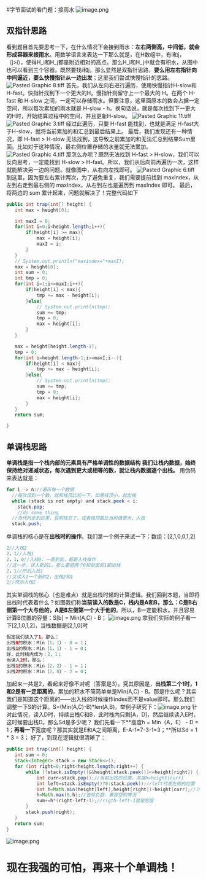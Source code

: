 #字节面试的看门题：接雨水
![image.png](https://cdn.nlark.com/yuque/0/2024/png/22367711/1715684507733-b70a1842-af74-44c2-a758-a8b0be11a02f.png#averageHue=%23666766&clientId=u3518dd2e-d53d-4&from=paste&height=275&id=ub3d3828f&originHeight=550&originWidth=894&originalType=binary&ratio=2&rotation=0&showTitle=false&size=192961&status=done&style=none&taskId=u85d8ad68-e137-46d0-88a4-36821c437b2&title=&width=447)
## 双指针思路
看到题目首先要思考一下，在什么情况下会接到雨水：**左右两侧高，中间低，就会形成容器来接雨水**。用数学语言来表达一下那么就是，在H数组中，有i和j，（j>i），使得H_i和H_j都是附近相对的高点。那么H_i和H_j中就会有积水，从图中也可以看到三个容器。既然要找i和j，那么显然是双指针思路，**要么用左右指针向中间逼近，要么快慢指针从一边出发**；这里我们尝试快慢指针的思路。
![Pasted Graphic 8.tiff](https://cdn.nlark.com/yuque/0/2024/tif/22367711/1715685205536-0385d60c-0a45-4724-9474-4a9d7c304d9b.tif?x-oss-process=image/format,png#averageHue=%23b5b6b5&clientId=u3518dd2e-d53d-4&from=paste&height=312&id=ude9eb496&originHeight=624&originWidth=1658&originalType=binary&ratio=2&rotation=0&showTitle=false&size=3108206&status=done&style=none&taskId=u45fe0e0b-6d9f-4b52-9590-141e9bae26a&title=&width=829)
首先，我们从左向右进行遍历，使用快慢指针H-slow和H-fast。快指针找到下一个更大的H，慢指针则留守上一个最大的 H。在两个 H-fast 和 H-slow 之间，一定可以存储雨水。但要注意，这里面原本的数会占据一定空间，所以每次累加的雨水就是 H-slow - h。换句话说，就是每次找到下一更大的H时，开始结算过程中的空间，并且更新H-slow。
![Pasted Graphic 11.tiff](https://cdn.nlark.com/yuque/0/2024/tif/22367711/1715685260293-cd337e19-cede-45bc-af15-40c1648a3dde.tif?x-oss-process=image/format,png#averageHue=%23757675&clientId=u3518dd2e-d53d-4&from=paste&height=618&id=u124a7552&originHeight=1236&originWidth=3304&originalType=binary&ratio=2&rotation=0&showTitle=false&size=12256238&status=done&style=none&taskId=u68c2c8ed-5ffe-4854-964e-b4eb7d088ff&title=&width=1652)
![Pasted Graphic 3.tiff](https://cdn.nlark.com/yuque/0/2024/tif/22367711/1715685269834-80f94fc1-3e81-4d0a-a10a-1926520b6d92.tif?x-oss-process=image/format,png#averageHue=%23dadad9&clientId=u3518dd2e-d53d-4&from=paste&height=317&id=u80c87a60&originHeight=634&originWidth=1652&originalType=binary&ratio=2&rotation=0&showTitle=false&size=3146542&status=done&style=none&taskId=ua21a6519-2820-441c-979b-f5b214cbee2&title=&width=826)
经过此遍历，只要 H-fast 能找到，也就是满足 H-fast大于H-slow，就将当前累加的和汇总到最后结果上。
最后，我们发现还有一种情况，即 H-fast > H-slow 无法找到，这导致之前累加的和无法汇总到结果Sum里面。比如对于这种情况，最右侧位置存储的水量就无法累加。
![Pasted Graphic 4.tiff](https://cdn.nlark.com/yuque/0/2024/tif/22367711/1715685275971-4a0896a4-f4f0-432c-90c3-76498bb5dcc4.tif?x-oss-process=image/format,png#averageHue=%23b7b7b6&clientId=u3518dd2e-d53d-4&from=paste&height=316&id=u6c44d55f&originHeight=632&originWidth=1658&originalType=binary&ratio=2&rotation=0&showTitle=false&size=3148006&status=done&style=none&taskId=u5d188cb6-ba25-4a1d-8480-024cc1ec98c&title=&width=829)
那怎么办呢？既然无法找到 H-fast > H-slow，我们可以反向思考，一定能找到 H-slow > H-fast。所以，我们从后向前再遍历一次，这样就能解决另一边的问题。就像图中，从右向左找即可。
![Pasted Graphic 6.tiff](https://cdn.nlark.com/yuque/0/2024/tif/22367711/1715685284413-012c746c-2974-49f2-8e95-87ca45c1e497.tif?x-oss-process=image/format,png#averageHue=%23b2b2b1&clientId=u3518dd2e-d53d-4&from=paste&height=306&id=u4c9762fa&originHeight=612&originWidth=1654&originalType=binary&ratio=2&rotation=0&showTitle=false&size=3041174&status=done&style=none&taskId=u3f484bb5-4133-4ff9-854e-1c2da0c8e05&title=&width=827)
到这里，因为要左右累计两次，为了避免重复，我们需要提前找到 maxIndex，从左到右走到最右侧的 maxIndex，从右到左也是遍历到 maxIndex 即可。
最后，将两边的 sum 累计起来，问题就解决了！完整代码如下
```java
public int trap(int[] height) {
   int max = height[0];

   int maxI = 0;
   for(int i=0;i<height.length;i++){
       if(height[i] >= max){
           max = height[i];
           maxI = i;
       }
   }
   // System.out.println("maxindex="+maxI);
   max = height[0];
   int sum = 0;
   int tmp = 0;
   for(int i=1;i<=maxI;i++){
       if(height[i] < max){
           tmp += max - height[i];
       }else{
           // System.out.println(tmp);
           sum += tmp;
           tmp = 0;
           max = height[i];
       }
   }

   max = height[height.length-1];
   tmp = 0;
   for(int i=height.length-1;i>=maxI;i--){
       if(height[i] < max){
           tmp += max - height[i];
       }else{
           // System.out.println(tmp);
           sum += tmp;
           tmp = 0;
           max = height[i];
       }
   }
   return sum;

}
```
## 单调栈思路
**单调栈是指一个栈内部的元素具有严格单调性的数据结构**
**我们让栈内数据，始终保持绝对递减状态，每次遇到更大或相等的数，就让栈内数据逐个出栈。**
用伪码来表达就是：
```java
for i -> n://遍历每一个数据
  //每次读到一个数，就和栈顶比较一下，如果栈顶小，就出栈
  while (stack is not empty) and stack.peek < i:
    stack.pop;
    //do some thing
  //当代码走到这里，说明栈空了，或者栈顶数比当前值更大，入栈
  stack.push;
```
单调栈的核心是在**出栈时的操作**。我们拿一个例子来试一下：数组：[2,1,0,0,1,2]
```java
2//入栈2
2，1//入栈1
2，1，0//入栈0，一直到此，都是入栈操作
//这一步，读入新的1，那么要把两个0和前面的1都出栈
2，1//然后入栈1
//又读入1一个新的2，出栈2和1
2//然后入栈2
```
其实单调栈的核心（也是难点）就是出栈时候的计算逻辑。我们回到本题，当即将出栈时代表着什么？如图我们称**当前读入的数是C，栈内是A和B，那么：C是B右侧第一个大与他的，A是B左侧第一个大于他的**。所以，B一定能积水。并且容易计算B位置的容量：S[b] = Min(A,C) - B；
![image.png](https://cdn.nlark.com/yuque/0/2024/png/22367711/1715686346153-980a22f1-1023-494c-ad6e-a1b633791d7b.png#averageHue=%23babab9&clientId=u3518dd2e-d53d-4&from=paste&height=321&id=uf0e4efbd&originHeight=642&originWidth=1664&originalType=binary&ratio=2&rotation=0&showTitle=false&size=274712&status=done&style=none&taskId=u5032ad1a-585c-4341-842a-9966f4e4283&title=&width=832)
拿我们实际的例子看一下[2,1,0,1,2]，当栈数据是[2,1,0]时
```java
假定我们读入了1，那么：
出栈0的积水：Min（1，1）- 0 = 1；
出栈1的积水：Min（1，1）- 1 = 0；
好，此时栈内成为：2，1；
当读入2时，那么：
出栈1的积水：Min（2，2）- 1 = 1；
出栈2的积水：Min（2，0）- 2 = 0；
```
加起来一共是2，看起来好像不对呢（答案是3）。究其原因是，**出栈第二个1时，1和2是有一定距离的**，累加的积水不简简单单是Min(A,C) - B。那是什么呢？其实我们是知道这个距离的——出入栈的时候操作index而不是value即可。那么我们调整一下S的计算。S=(Min(A,C)-B)*len(A,B)。举例子研究下：![image.png](https://cdn.nlark.com/yuque/0/2024/png/22367711/1715690745039-de7d27ed-1da8-44fa-9b4d-09be4961357c.png#averageHue=%23b8b8b7&clientId=u3518dd2e-d53d-4&from=paste&height=322&id=u0e920113&originHeight=644&originWidth=1652&originalType=binary&ratio=2&rotation=0&showTitle=false&size=281485&status=done&style=none&taskId=u720d117a-5009-487b-9f5b-652df62e88a&title=&width=826)
针对此情况，读入D时，持续出栈C和B，此时栈内只剩[A，D]，然后继续读入E时，这时候要出栈D。那么Sd是多少呢？
我们先看一下**高度h = Min（A，E） - D = 1；**再看一下**宽度呢？那其实就是E和A之间距离，E-A-1=7-3-1=3；**所以Sd = 1 * 3 = 3；
好了，到现在逻辑就很清晰了：
```java
public int trap(int[] height) {
   int sum = 0;
   Stack<Integer> stack = new Stack<>();
   for (int right=0;right<height.length;right++) {
       while (!stack.isEmpty()&&height[stack.peek()]<=height[right]) {
           int curr=stack.pop();//当前出栈的位置，高度h=height[curr]
           int left=stack.isEmpty()?0:stack.peek();//left代表左侧的位置
           int h=Math.min(height[left],height[right])-height[curr];//计算当前高度
           h=Math.max(0,h);//去除负数，兼容空的情况
           sum+=h*(right-left-1);//rigth-left-1就是宽度
       }
       stack.push(right);
   }
   return sum;
}
```
![image.png](https://cdn.nlark.com/yuque/0/2024/png/22367711/1715691693121-cd2c4777-d8e6-448f-aaa8-1abd3ca69301.png#averageHue=%232c2d2c&clientId=u3518dd2e-d53d-4&from=paste&height=330&id=u6782ddc5&originHeight=660&originWidth=1276&originalType=binary&ratio=2&rotation=0&showTitle=false&size=267637&status=done&style=none&taskId=uf91e737d-4bb1-4382-9ac4-6f689ad7870&title=&width=638)
# 现在我强的可怕，再来十个单调栈！

